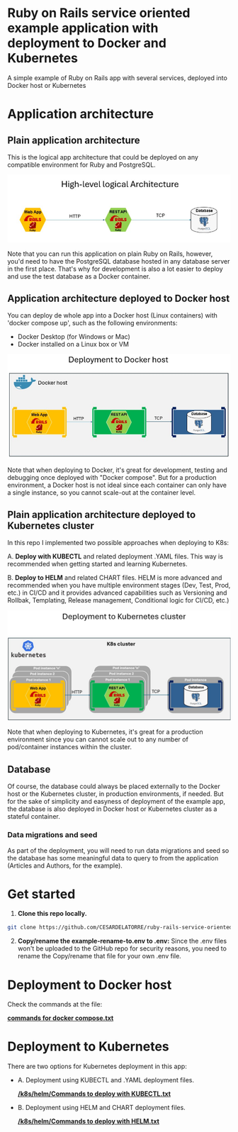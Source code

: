 # Ruby on Rails service oriented example application with deployment to Docker and Kubernetes

A simple example of Ruby on Rails app with several services, deployed into Docker host or Kubernetes

# Application architecture

## Plain application architecture

This is the logical app architecture that could be deployed on any compatible environment for Ruby and PostgreSQL.

![App logical architecture](./docs/images/high-level-logical-architecture.jpg)

Note that you can run this application on plain Ruby on Rails, however, you'd need to have the PostgreSQL database hosted in any database server in the first place. That's why for development is also a lot easier to deploy and use the test database as a Docker container. 



## Application architecture deployed to Docker host

You can deploy de whole app into a Docker host (Linux containers) with 'docker compose up', such as the following environments:

- Docker Desktop (for Windows or Mac)
- Docker installed on a Linux box or VM

![App logical architecture deployed to Docker](./docs/images/high-level-logical-architecture-on-DOCKER.jpg)

Note that when deploying to Docker, it's great for development, testing and debugging once deployed with "Docker compose". But for a production environment, a Docker host is not ideal since each container can only have a single instance, so you cannot scale-out at the container level.

## Plain application architecture deployed to Kubernetes cluster

In this repo I implemented two possible approaches when deploying to K8s:

A. **Deploy with KUBECTL** and related deployment .YAML files. This way is recommended when getting started and learning Kubernetes.

B. **Deploy to HELM** and related CHART files. HELM is more advanced and recommended when you have multiple environment stages (Dev, Test, Prod, etc.) in CI/CD and it provides advanced capabilities such as Versioning and Rollbak, Templating, Release management, Conditional logic for CI/CD, etc.)

![App logical architecture deployed to Kubernetes](./docs/images/high-level-logical-architecture-on-KUBERNETES.jpg)

Note that when deploying to Kubernetes, it's great for a production environment since you can cannot scale out to any number of pod/container instances within the cluster. 


## Database

Of course, the database could always be placed externally to the Docker host or the Kubernetes cluster, in production environments, if needed. But for the sake of simplicity and easyness of deployment of the example app, the database is also deployed in Docker host or Kubernetes cluster as a stateful container.

### Data migrations and seed

As part of the deployment, you will need to run data migrations and seed so the database has some meaningful data to query to from the application (Articles and Authors, for the example).


# Get started

1. **Clone this repo locally.**

```bash
git clone https://github.com/CESARDELATORRE/ruby-rails-service-oriented-app.git
```


2. **Copy/rename the example-rename-to.env to .env:** Since the .env files won't be uploaded to the GitHub repo for security reasons, you need to rename the Copy/rename that file for your own .env file.



# Deployment to Docker host
Check the commands at the file:

[**commands for docker compose.txt**](/commands%20for%20docker%20compose.txt)

# Deployment to Kubernetes

There are two options for Kubernetes deployment in this app:
- A. Deployment using KUBECTL and .YAML deployment files.

    [**/k8s/helm/Commands to deploy with KUBECTL.txt**](/k8s/kubectl/Commands%20to%20deploy%20with%20KUBECTL.txt)


- B. Deployment using HELM and CHART deployment files.

    [**/k8s/helm/Commands to deploy with HELM.txt**](/k8s/helm/Commands%20to%20deploy%20with%20HELM.txt)



